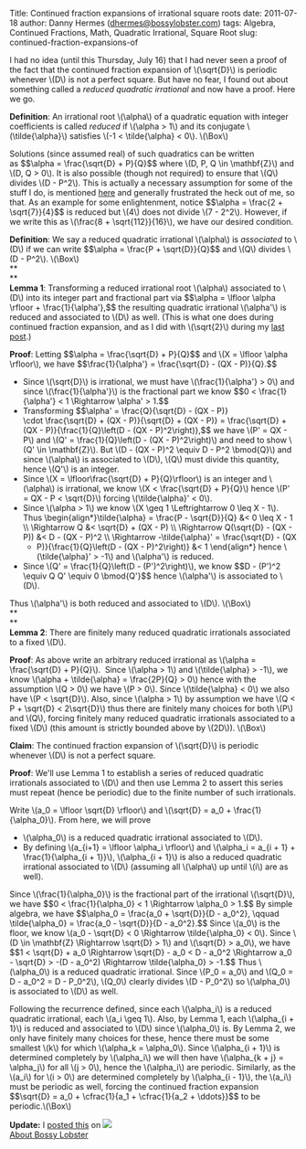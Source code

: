 Title: Continued fraction expansions of irrational square roots
date: 2011-07-18
author: Danny Hermes (dhermes@bossylobster.com)
tags: Algebra, Continued Fractions, Math, Quadratic Irrational, Square Root
slug: continued-fraction-expansions-of

I had no idea (until this Thursday, July 16) that I had never seen a
proof of the fact that the continued fraction expansion of
\\(\\sqrt{D}\\) is periodic whenever \\(D\\) is not a perfect square.
But have no fear, I found out about something called a *reduced
quadratic irrational* and now have a proof. Here we go.  
  
**Definition**: An irrational root \\(\\alpha\\) of a quadratic equation
with integer coefficients is called *reduced* if \\(\\alpha \> 1\\) and
its conjugate \\(\\tilde{\\alpha}\\) satisfies \\(-1 \< \\tilde{\\alpha}
\< 0\\). \\(\\Box\\)  
  
Solutions (since assumed real) of such quadratics can be written
as \$\$\\alpha = \\frac{\\sqrt{D} + P}{Q}\$\$ where \\(D, P, Q \\in
\\mathbf{Z}\\) and \\(D, Q \> 0\\). It is also possible (though not
required) to ensure that \\(Q\\) divides \\(D - P\^2\\). This is
actually a necessary assumption for some of the stuff I do, is
mentioned [here](http://en.wikipedia.org/wiki/Periodic_continued_fraction#Relation_to_quadratic_irrationals) and
generally frustrated the heck out of me, so that. As an example for some
enlightenment, notice \$\$\\alpha = \\frac{2 + \\sqrt{7}}{4}\$\$ is
reduced but \\(4\\) does not divide \\(7 - 2\^2\\). However, if we write
this as \\(\\frac{8 + \\sqrt{112}}{16}\\), we have our desired
condition.  
  
**Definition**: We say a reduced quadratic irrational \\(\\alpha\\) is
*associated* to \\(D\\) if we can write \$\$\\alpha = \\frac{P +
\\sqrt{D}}{Q}\$\$ and \\(Q\\) divides \\(D - P\^2\\). \\(\\Box\\)  
**  
**  
**Lemma 1**: Transforming a reduced irrational root \\(\\alpha\\)
associated to \\(D\\) into its integer part and fractional part via
\$\$\\alpha = \\lfloor \\alpha \\rfloor + \\frac{1}{\\alpha'},\$\$ the
resulting quadratic irrational \\(\\alpha'\\) is reduced and associated
to \\(D\\) as well. (This is what one does during continued fraction
expansion, and as I did with \\(\\sqrt{2}\\) during my [last
post](http://blog.bossylobster.com/2011/07/continued-fractions-for-greater-good.html).)  
  
**Proof**: Letting \$\$\\alpha = \\frac{\\sqrt{D} + P}{Q}\$\$ and \\(X
= \\lfloor \\alpha \\rfloor\\), we have \$\$\\frac{1}{\\alpha'} =
\\frac{\\sqrt{D} - (QX - P)}{Q}.\$\$  
  

-   Since \\(\\sqrt{D}\\) is irrational, we must have
    \\(\\frac{1}{\\alpha'} \> 0\\) and since \\(\\frac{1}{\\alpha'}\\)
    is the fractional part we know \$\$0 \< \\frac{1}{\\alpha'} \< 1
    \\Rightarrow \\alpha' \> 1.\$\$ 
-   Transforming \$\$\\alpha' = \\frac{Q}{\\sqrt{D} - (QX - P)}
    \\cdot \\frac{\\sqrt{D} + (QX - P)}{\\sqrt{D} + (QX - P)}
    = \\frac{\\sqrt{D} + (QX - P)}{\\frac{1}{Q}\\left(D - (QX -
    P)\^2\\right)},\$\$ we have \\(P' = QX - P\\) and \\(Q'
    = \\frac{1}{Q}\\left(D - (QX - P)\^2\\right)\\) and need to show
    \\(Q' \\in \\mathbf{Z}\\). But \\(D - (QX - P)\^2 \\equiv D - P\^2
    \\bmod{Q}\\) and since \\(\\alpha\\) is associated to \\(D\\),
    \\(Q\\) must divide this quantity, hence \\(Q'\\) is an integer.
-   Since \\(X = \\lfloor\\frac{\\sqrt{D} + P}{Q}\\rfloor\\) is an
    integer and \\(\\alpha\\) is irrational, we know \\(X \<
    \\frac{\\sqrt{D} + P}{Q}\\) hence \\(P' = QX - P \< \\sqrt{D}\\)
    forcing \\(\\tilde{\\alpha}' \< 0\\).
-   Since \\(\\alpha \> 1\\) we know \\(X \\geq 1 \\Leftrightarrow 0
    \\leq X - 1\\). Thus \\begin{align\*}\\tilde{\\alpha} = \\frac{P -
    \\sqrt{D}}{Q} &\< 0 \\leq X - 1 \\\\ \\Rightarrow Q &\< \\sqrt{D} +
    (QX - P) \\\\ \\Rightarrow Q(\\sqrt{D} - (QX - P)) &\< D - (QX -
    P)\^2 \\\\ \\Rightarrow -\\tilde{\\alpha}' = \\frac{\\sqrt{D} - (QX
    - P)}{\\frac{1}{Q}\\left(D - (QX - P)\^2\\right)} &\<
    1 \\end{align\*} hence \\(\\tilde{\\alpha}' \> -1\\) and
    \\(\\alpha'\\) is reduced.
-   Since \\(Q' = \\frac{1}{Q}\\left(D - (P')\^2\\right)\\), we know
    \$\$D - (P')\^2 \\equiv Q Q' \\equiv 0 \\bmod{Q'}\$\$ hence
    \\(\\alpha'\\) is associated to \\(D\\).

  
**<span class="Apple-style-span" style="font-weight: normal;">Thus
\\(\\alpha'\\) is both reduced and associated to \\(D\\).
\\(\\Box\\)</span>**  
**  
**  
**Lemma 2**: There are finitely many reduced quadratic irrationals
associated to a fixed \\(D\\).  
  
**Proof**: As above write an arbitrary reduced irrational as \\(\\alpha
= \\frac{\\sqrt{D} + P}{Q}\\).  Since \\(\\alpha \> 1\\)
and \\(\\tilde{\\alpha} \> -1\\), we know \\(\\alpha + \\tilde{\\alpha}
= \\frac{2P}{Q} \> 0\\) hence with the assumption \\(Q \> 0\\) we have
\\(P \> 0\\). Since \\(\\tilde{\\alpha} \< 0\\) we also have \\(P \<
\\sqrt{D}\\). Also, since \\(\\alpha \> 1\\) by assumption we have \\(Q
\< P + \\sqrt{D} \< 2\\sqrt{D}\\) thus there are finitely many choices
for both \\(P\\) and \\(Q\\), forcing finitely many reduced quadratic
irrationals associated to a fixed \\(D\\) (this amount is strictly
bounded above by \\(2D\\)). \\(\\Box\\)  
  
**Claim**: The continued fraction expansion of \\(\\sqrt{D}\\) is
periodic whenever \\(D\\) is not a perfect square.  
  
**Proof**: We'll use Lemma 1 to establish a series of reduced quadratic
irrationals associated to \\(D\\) and then use Lemma 2 to assert this
series must repeat (hence be periodic) due to the finite number of such
irrationals.  
  
Write \\(a\_0 = \\lfloor \\sqrt{D} \\rfloor\\) and \\(\\sqrt{D} = a\_0 +
\\frac{1}{\\alpha\_0}\\). From here, we will prove  
  

-   \\(\\alpha\_0\\) is a reduced quadratic irrational associated to
    \\(D\\).
-   By defining \\(a\_{i+1} = \\lfloor \\alpha\_i \\rfloor\\) and
    \\(\\alpha\_i = a\_{i + 1} + \\frac{1}{\\alpha\_{i +
    1}}\\), \\(\\alpha\_{i + 1}\\) is also a reduced quadratic
    irrational associated to \\(D\\) (assuming all \\(\\alpha\\) up
    until \\(i\\) are as well).

  
  
Since \\(\\frac{1}{\\alpha\_0}\\) is the fractional part of the
irrational \\(\\sqrt{D}\\), we have \$\$0 \< \\frac{1}{\\alpha\_0} \< 1
\\Rightarrow \\alpha\_0 \> 1.\$\$ By simple algebra, we have
\$\$\\alpha\_0 = \\frac{a\_0 + \\sqrt{D}}{D - a\_0\^2}, \\qquad
\\tilde{\\alpha\_0} = \\frac{a\_0 - \\sqrt{D}}{D - a\_0\^2}.\$\$ Since
\\(a\_0\\) is the floor, we know \\(a\_0 - \\sqrt{D} \< 0
\\Rightarrow \\tilde{\\alpha\_0} \< 0\\). Since \\(D \\in \\mathbf{Z}
\\Rightarrow \\sqrt{D} \> 1\\) and \\(\\sqrt{D} \> a\_0\\), we have
\$\$1 \< \\sqrt{D} + a\_0 \\Rightarrow \\sqrt{D} - a\_0 \< D -
a\_0\^2 \\Rightarrow a\_0 - \\sqrt{D} \> -(D - a\_0\^2) \\Rightarrow
\\tilde{\\alpha\_0} \> -1.\$\$ Thus \\(\\alpha\_0\\) is a reduced
quadratic irrational. Since \\(P\_0 = a\_0\\) and \\(Q\_0 = D - a\_0\^2
= D - P\_0\^2\\), \\(Q\_0\\) clearly divides \\(D - P\_0\^2\\) so
\\(\\alpha\_0\\) is associated to \\(D\\) as well.  
  
Following the recurrence defined, since each \\(\\alpha\_i\\) is a
reduced quadratic irrational, each \\(a\_i \\geq 1\\). Also, by Lemma 1,
each \\(\\alpha\_{i + 1}\\) is reduced and associated to \\(D\\) since
\\(\\alpha\_0\\) is. By Lemma 2, we only have finitely many choices for
these, hence there must be some smallest \\(k\\) for which \\(\\alpha\_k
= \\alpha\_0\\). Since \\(\\alpha\_{i + 1}\\) is determined completely
by \\(\\alpha\_i\\) we will then have \\(\\alpha\_{k + j} =
\\alpha\_j\\) for all \\(j \> 0\\), hence the \\(\\alpha\_i\\) are
periodic. Similarly, as the \\(a\_i\\) for \\(i \> 0\\) are determined
completely by \\(\\alpha\_{i - 1}\\), the \\(a\_i\\) must be periodic as
well, forcing the continued fraction expansion \$\$\\sqrt{D} = a\_0 +
\\cfrac{1}{a\_1 + \\cfrac{1}{a\_2 + \\ddots}}\$\$ to be
periodic.\\(\\Box\\)  
  
**Update:** I [posted
this](http://www.proofwiki.org/wiki/Continued_Fraction_Expansion_of_Irrational_Square_Root)
on
![](http://2.bp.blogspot.com/-W5Bi5WJPoZw/TiUQmeH06-I/AAAAAAAAA3U/RI-_kAcBlo4/s1600/175px-Logo.png)  
[About Bossy Lobster](https://profiles.google.com/114760865724135687241)

</p>

